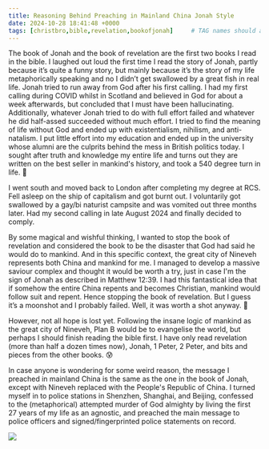 ```yaml
---
title: Reasoning Behind Preaching in Mainland China Jonah Style
date: 2024-10-28 18:41:48 +0000
tags: [christbro,bible,revelation,bookofjonah]     # TAG names should always be lowercase
---
```


The book of Jonah and the book of revelation are the first two books I read in the bible. I laughed out loud the first time I read the story of Jonah, partly because it’s quite a funny story, but mainly because it’s the story of my life metaphorically speaking and no I didn’t get swallowed by a great fish in real life. Jonah tried to run away from God after his first calling. I had my first calling during COVID whilst in Scotland and believed in God for about a week afterwards, but concluded that I must have been hallucinating. Additionally, whatever Jonah tried to do with full effort failed and whatever he did half-assed succeeded without much effort. I tried to find the meaning of life without God and ended up with existentialism, nihilism, and anti-natalism. I put little effort into my education and ended up in the university whose alumni are the culprits behind the mess in British politics today. I sought after truth and knowledge my entire life and turns out they are written on the best seller in mankind's history, and took a 540 degree turn in life. 🥲

I went south and moved back to London after completing my degree at RCS. Fell asleep on the ship of capitalism and got burnt out. I voluntarily got swallowed by a gay/bi naturist campsite and was vomited out three months later. Had my second calling in late August 2024 and finally decided to comply.

By some magical and wishful thinking, I wanted to stop the book of revelation and considered the book to be the disaster that God had said he would do to mankind. And in this specific context, the great city of Nineveh represents both China and mankind for me. I managed to develop a massive saviour complex and thought it would be worth a try, just in case I'm the sign of Jonah as described in Matthew 12:39. I had this fantastical idea that if somehow the entire China repents and becomes Christian, mankind would follow suit and repent. Hence stopping the book of revelation. But I guess it’s a moonshot and I probably failed. Well, it was worth a shot anyway. 🙁

However, not all hope is lost yet. Following the insane logic of mankind as the great city of Nineveh, Plan B would be to evangelise the world, but perhaps I should finish reading the bible first. I have only read revelation (more than half a dozen times now), Jonah, 1 Peter, 2 Peter, and bits and pieces from the other books. 😰

In case anyone is wondering for some weird reason, the message I preached in mainland China is the same as the one in the book of Jonah, except with Nineveh replaced with the People's Republic of China. I turned myself in to police stations in Shenzhen, Shanghai, and Beijing, confessed to the (metaphorical) attempted murder of God almighty by living the first 27 years of my life as an agnostic, and preached the main message to police officers and signed/fingerprinted police statements on record.

![](/e9833441a6efb8a165d605fd66d2f7b8.jpg)